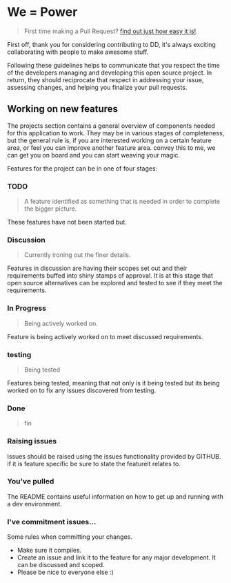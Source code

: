 # We = Power

>First time making a Pull Request? [find out just how easy it is!](http://makeapullrequest.com/).

First off, thank you for considering contributing to DD, it's always exciting collaborating with people to make awesome stuff.


Following these guidelines helps to communicate that you respect the time of the developers managing and developing this open source project. In return, they should reciprocate that respect in addressing your issue, assessing changes, and helping you finalize your pull requests.

## Working on new features

The projects section contains a general overview of components needed for this application to work. They may be in various stages of completeness, but the general rule is, if you are interested working on a certain feature area, or feel you can improve another feature area. convey this to me, we can get you on board and you can start weaving your magic.

Features for the project can be in one of four stages:

### TODO
> A feature identified as something that is needed in order to complete the bigger picture.

These features have not been started but.

### Discussion
> Currently ironing out the finer details.

Features in discussion are having their scopes set out and their requirements buffed into shiny stamps of approval.
It is at this stage that open source alternatives can be explored and tested to see if they meet the requirements.

### In Progress
> Being actively worked on.

Feature is being actively worked on to meet discussed requirements.

### testing
>Being tested

Features being tested, meaning that not only is it being tested but its being worked on to fix any issues discovered from testing.

### Done
>fin


### Raising issues
Issues should be raised using the issues functionality provided by GITHUB. if it is feature specific be sure to state the featureit relates to.

### You've pulled
The README contains useful information on how to get up and running with a dev environment.

### I've commitment issues...
Some rules when committing your changes.

- Make sure it compiles.
- Create an issue and link it to the feature for any major development. It can be discussed and scoped.
- Please be nice to everyone else :)


